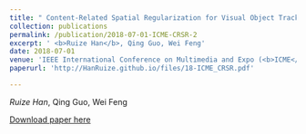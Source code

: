 ```yaml
---
title: " Content-Related Spatial Regularization for Visual Object Tracking "
collection: publications
permalink: /publication/2018-07-01-ICME-CRSR-2
excerpt: ' <b>Ruize Han</b>, Qing Guo, Wei Feng'
date: 2018-07-01
venue: 'IEEE International Conference on Multimedia and Expo (<b>ICME</b>), oral, best paper'
paperurl: 'http://HanRuize.github.io/files/18-ICME_CRSR.pdf'

---
```

<i>Ruize Han</i>, Qing Guo, Wei Feng

[Download paper here](http://HanRuize.github.io/files/18-ICME_CRSR.pdf)
